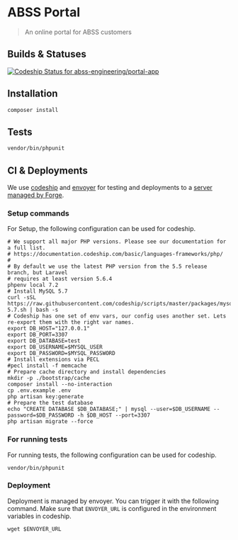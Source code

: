 # ABSS Portal
> An online portal for ABSS customers

## Builds & Statuses
[ ![Codeship Status for abss-engineering/portal-app](https://app.codeship.com/projects/2c0c5170-a9ba-0136-ea94-5efb6fdf0165/status?branch=master)](https://app.codeship.com/projects/308905)


## Installation

```sh
composer install
```

## Tests

```sh
vendor/bin/phpunit
```


## CI & Deployments

We use [codeship](https://app.codeship.com/projects/308905) and [envoyer](https://envoyer.io/projects/41669) for testing and deployments to a [server managed by Forge](https://forge.laravel.com/servers/252727).

### Setup commands
For Setup, the following configuration can be used for codeship.

```
# We support all major PHP versions. Please see our documentation for a full list.
# https://documentation.codeship.com/basic/languages-frameworks/php/
#
# By default we use the latest PHP version from the 5.5 release branch, but Laravel
# requires at least version 5.6.4
phpenv local 7.2
# Install MySQL 5.7
curl -sSL https://raw.githubusercontent.com/codeship/scripts/master/packages/mysql-5.7.sh | bash -s
# Codeship has one set of env vars, our config uses another set. Lets re-export them with the right var names.
export DB_HOST="127.0.0.1"
export DB_PORT=3307
export DB_DATABASE=test
export DB_USERNAME=$MYSQL_USER
export DB_PASSWORD=$MYSQL_PASSWORD
# Install extensions via PECL
#pecl install -f memcache
# Prepare cache directory and install dependencies
mkdir -p ./bootstrap/cache
composer install --no-interaction
cp .env.example .env
php artisan key:generate
# Prepare the test database
echo "CREATE DATABASE $DB_DATABASE;" | mysql --user=$DB_USERNAME --password=$DB_PASSWORD -h $DB_HOST --port=3307
php artisan migrate --force
```

### For running tests
For running tests, the following configuration can be used for codeship.

```
vendor/bin/phpunit
```

### Deployment
Deployment is managed by envoyer. You can trigger it with the following command. Make sure that `ENVOYER_URL` is configured in the environment variables in codeship.

```
wget $ENVOYER_URL
```
